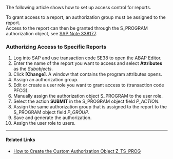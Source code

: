 The following article shows how to set up access control for reports.

To grant access to a report, an authorization group must be assigned to the report.\
Access to the report can then be granted through the S_PROGRAM authorization object, see [SAP Note 338177](https://launchpad.support.sap.com/#/notes/338177).

### Authorizing Access to Specific Reports

1. Log into SAP and use transaction code SE38 to open the ABAP Editor.
1. Enter the name of the report you want to access and select **Attributes** as the *Subobjects*.
1. Click **[Change]**. A window that contains the program attributes opens.
1. Assign an authorization group.
1. Edit or create a user role you want to grant access to (transaction code PFCG).
1. Manually assign the authorization object S_PROGRAM to the user role.
1. Select the action **SUBMIT** in the S_PROGRAM object field *P_ACTION*.
1. Assign the same authorization group that is assigned to the report to the S_PROGRAM object field *P_GROUP*.
1. Save and generate the authorization.
1. Assign the user role to users.

______________________________________________________________________

#### Related Links

- [How to Create the Custom Authorization Object Z_TS_PROG](../create-the-custom-authority-object-z-ts-prog/)
